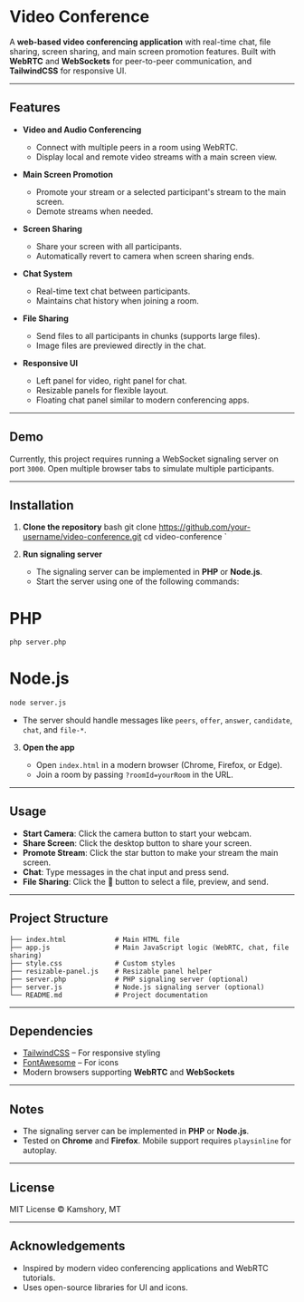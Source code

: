 
# Video Conference

A **web-based video conferencing application** with real-time chat, file sharing, screen sharing, and main screen promotion features. Built with **WebRTC** and **WebSockets** for peer-to-peer communication, and **TailwindCSS** for responsive UI.

---

## Features

- **Video and Audio Conferencing**  
  - Connect with multiple peers in a room using WebRTC.  
  - Display local and remote video streams with a main screen view.  

- **Main Screen Promotion**  
  - Promote your stream or a selected participant's stream to the main screen.  
  - Demote streams when needed.  

- **Screen Sharing**  
  - Share your screen with all participants.  
  - Automatically revert to camera when screen sharing ends.  

- **Chat System**  
  - Real-time text chat between participants.  
  - Maintains chat history when joining a room.  

- **File Sharing**  
  - Send files to all participants in chunks (supports large files).  
  - Image files are previewed directly in the chat.  

- **Responsive UI**  
  - Left panel for video, right panel for chat.  
  - Resizable panels for flexible layout.  
  - Floating chat panel similar to modern conferencing apps.  

---

## Demo

Currently, this project requires running a WebSocket signaling server on port `3000`. Open multiple browser tabs to simulate multiple participants.

---

## Installation

1. **Clone the repository**
bash
git clone https://github.com/your-username/video-conference.git
cd video-conference
`

2. **Run signaling server**

   * The signaling server can be implemented in **PHP** or **Node.js**.
   * Start the server using one of the following commands:

# PHP

```bash
php server.php
```

# Node.js

```bash
node server.js
```

* The server should handle messages like `peers`, `offer`, `answer`, `candidate`, `chat`, and `file-*`.

3. **Open the app**

   * Open `index.html` in a modern browser (Chrome, Firefox, or Edge).
   * Join a room by passing `?roomId=yourRoom` in the URL.

---

## Usage

* **Start Camera**: Click the camera button to start your webcam.
* **Share Screen**: Click the desktop button to share your screen.
* **Promote Stream**: Click the star button to make your stream the main screen.
* **Chat**: Type messages in the chat input and press send.
* **File Sharing**: Click the 📎 button to select a file, preview, and send.

---

## Project Structure


```
├── index.html            # Main HTML file
├── app.js                # Main JavaScript logic (WebRTC, chat, file sharing)
├── style.css             # Custom styles
├── resizable-panel.js    # Resizable panel helper
├── server.php            # PHP signaling server (optional)
├── server.js             # Node.js signaling server (optional)
└── README.md             # Project documentation
```

---

## Dependencies

* [TailwindCSS](https://tailwindcss.com/) – For responsive styling
* [FontAwesome](https://fontawesome.com/) – For icons
* Modern browsers supporting **WebRTC** and **WebSockets**

---

## Notes

* The signaling server can be implemented in **PHP** or **Node.js**.
* Tested on **Chrome** and **Firefox**. Mobile support requires `playsinline` for autoplay.

---

## License

MIT License © Kamshory, MT

---

## Acknowledgements

* Inspired by modern video conferencing applications and WebRTC tutorials.
* Uses open-source libraries for UI and icons.


